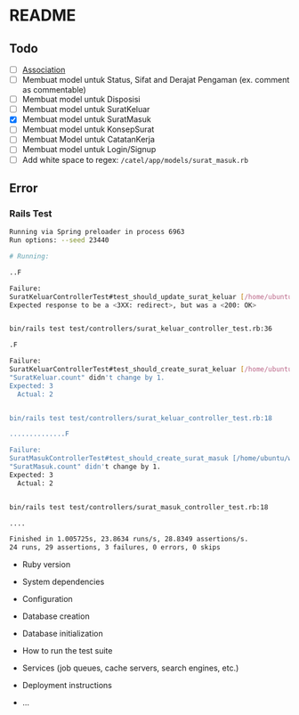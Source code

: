 # README

## Todo
* [ ] [Association](https://github.com/plataformatec/simple_form#associations)
* [ ] Membuat model untuk Status, Sifat and Derajat Pengaman (ex. comment as commentable)
* [ ] Membuat model untuk Disposisi
* [ ] Membuat model untuk SuratKeluar
* [x] Membuat model untuk SuratMasuk
* [ ] Membuat model untuk KonsepSurat
* [ ] Membuat Model untuk CatatanKerja
* [ ] Membuat model untuk Login/Signup
* [ ] Add white space to regex: `/catel/app/models/surat_masuk.rb`

## Error
### Rails Test
```bash
Running via Spring preloader in process 6963
Run options: --seed 23440

# Running:

..F

Failure:
SuratKeluarControllerTest#test_should_update_surat_keluar [/home/ubuntu/workspace/catel/test/controllers/surat_keluar_controller_test.rb:38]:
Expected response to be a <3XX: redirect>, but was a <200: OK>


bin/rails test test/controllers/surat_keluar_controller_test.rb:36

.F

Failure:
SuratKeluarControllerTest#test_should_create_surat_keluar [/home/ubuntu/workspace/catel/test/controllers/surat_keluar_controller_test.rb:19]:
"SuratKeluar.count" didn't change by 1.
Expected: 3
  Actual: 2


bin/rails test test/controllers/surat_keluar_controller_test.rb:18

..............F

Failure:
SuratMasukControllerTest#test_should_create_surat_masuk [/home/ubuntu/workspace/catel/test/controllers/surat_masuk_controller_test.rb:19]:
"SuratMasuk.count" didn't change by 1.
Expected: 3
  Actual: 2


bin/rails test test/controllers/surat_masuk_controller_test.rb:18

....

Finished in 1.005725s, 23.8634 runs/s, 28.8349 assertions/s.
24 runs, 29 assertions, 3 failures, 0 errors, 0 skips
```


* Ruby version

* System dependencies

* Configuration

* Database creation

* Database initialization

* How to run the test suite

* Services (job queues, cache servers, search engines, etc.)

* Deployment instructions

* ...
